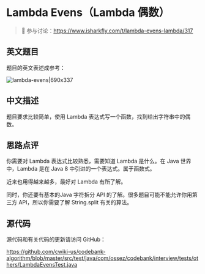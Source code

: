 # Lambda Evens（Lambda 偶数）

> 🔔 参与讨论：https://www.isharkfly.com/t/lambda-evens-lambda/317

## 英文题目

题目的英文表述成参考：

![lambda-evens|690x337](https://cdn.isharkfly.com/com-isharkfly-www/discourse-uploads/optimized/2X/7/7cd0f6ebda4cef2d5ac1342d6cdce236777689d7_2_690x337.png)

## 中文描述

题目要求比较简单，使用 Lambda 表达式写一个函数，找到给出字符串中的偶数。

## 思路点评

你需要对 Lambda 表达式比较熟悉，需要知道 Lambda 是什么。在 Java 世界中，Lambda 是在 Java 8 中引进的一个表达式。属于函数式。

近来也用得越来越多，最好对 Lambda 有所了解。

同时，你还要有基本的Java 字符拆分 API 的了解。很多题目可能不能允许你用第三方 API，所以你需要了解 String.split 有关的算法。

## 源代码

源代码和有关代码的更新请访问 GitHub：

https://github.com/cwiki-us/codebank-algorithm/blob/master/src/test/java/com/ossez/codebank/interview/tests/others/LambdaEvensTest.java